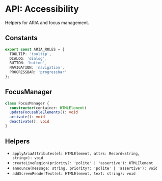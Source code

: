 # API: Accessibility

Helpers for ARIA and focus management.

## Constants
```ts
export const ARIA_ROLES = {
  TOOLTIP: 'tooltip',
  DIALOG: 'dialog',
  BUTTON: 'button',
  NAVIGATION: 'navigation',
  PROGRESSBAR: 'progressbar'
};
```

## FocusManager
```ts
class FocusManager {
  constructor(container: HTMLElement)
  updateFocusableElements(): void
  activate(): void
  deactivate(): void
}
```

## Helpers
- `applyAriaAttributes(el: HTMLElement, attrs: Record<string, string>): void`
- `createLiveRegion(priority?: 'polite' | 'assertive'): HTMLElement`
- `announce(message: string, priority?: 'polite' | 'assertive'): void`
- `addScreenReaderText(el: HTMLElement, text: string): void`
